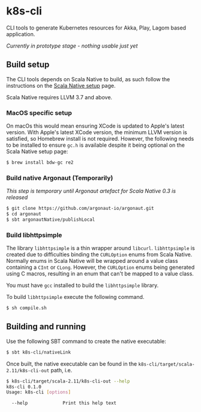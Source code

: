 # k8s-cli #

CLI tools to generate Kubernetes resources for Akka, Play, Lagom based application.

_Currently in prototype stage - nothing usable just yet_

## Build setup

The CLI tools depends on Scala Native to build, as such follow the instructions on the [Scala Native setup](http://www.scala-native.org/en/latest/user/setup.html#installing-clang-and-runtime-dependencies) page.

Scala Native requires LLVM 3.7 and above.

### MacOS specific setup

On macOs this would mean ensuring XCode is updated to Apple's latest version. With Apple's latest XCode version, the minimum LLVM version is satisfied, so Homebrew install is not required. However, the following needs to be installed to ensure `gc.h` is available despite it being optional on the Scala Native setup page:

```bash
$ brew install bdw-gc re2
```

### Build native Argonaut (Temporarily)

_This step is temporary until Argonaut artefact for Scala Native 0.3 is released_

```bash
$ git clone https://github.com/argonaut-io/argonaut.git
$ cd argonaut
$ sbt argonautNative/publishLocal
```

### Build libhttpsimple

The library `libhttpsimple` is a thin wrapper around `libcurl`. `libhttpsimple` is created due to difficulties binding the `CURLOption` enums from Scala Native. Normally enums in Scala Native will be wrapped around a value class containing a `CInt` or `CLong`. However, the `CURLOption` enums being generated using C macros, resulting in an enum that can't be mapped to a value class.

You must have `gcc` installed to build the `libhttpsimple` library.

To build `libhttpsimple` execute the following command.

```bash
$ sh compile.sh
```

## Building and running

Use the following SBT command to create the native executable:

```bash
$ sbt k8s-cli/nativeLink
```

Once built, the native executable can be found in the `k8s-cli/target/scala-2.11/k8s-cli-out` path, i.e.

```bash
$ k8s-cli/target/scala-2.11/k8s-cli-out --help
k8s-cli 0.1.0
Usage: k8s-cli [options]

  --help             Print this help text
```
